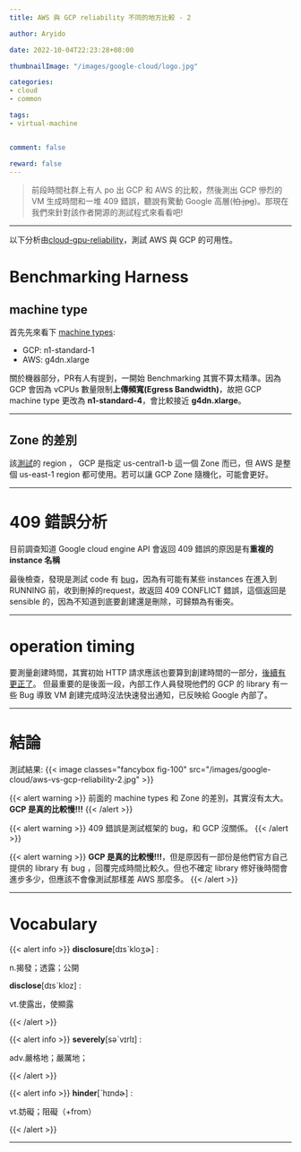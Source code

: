 ```yaml
---
title: AWS 與 GCP reliability 不同的地方比較 - 2

author: Aryido

date: 2022-10-04T22:23:28+08:00

thumbnailImage: "/images/google-cloud/logo.jpg"

categories:
- cloud
- common

tags:
- virtual-machine 


comment: false

reward: false
---
```

<!--BODY-->
> 前段時間社群上有人 po 出 GCP 和 AWS 的比較，然後測出 GCP 慘烈的 VM 生成時間和一堆 409 錯誤，聽說有驚動 Google 高層(~~怕.jpg~~)。那現在我們來針對該作者開源的測試程式來看看吧!

<!--more-->

---

以下分析由[cloud-gpu-reliability](https://github.com/piercefreeman/cloud-gpu-reliability)，測試 AWS 與 GCP 的可用性。

# Benchmarking Harness
## machine type
首先先來看下 [machine types](https://github.com/piercefreeman/cloud-gpu-reliability/blob/main/gpu_reliability/cli.py):
- GCP: n1-standard-1
- AWS: g4dn.xlarge

關於機器部分，PR有人有提到，一開始 Benchmarking 其實不算太精準。因為 GCP 會因為 vCPUs 數量限制**上傳頻寬(Egress Bandwidth)**，故把 GCP machine type 更改為 **n1-standard-4**，會比較接近 **g4dn.xlarge**。

---

## Zone 的差別
該[測試](https://github.com/piercefreeman/cloud-gpu-reliability/blob/main/gpu_reliability/cli.py)的 region ， GCP 是指定 us-central1-b 這一個 Zone 而已，但 AWS 是整個 us-east-1 region 都可使用。若可以讓 GCP Zone 隨機化，可能會更好。

---

# 409 錯誤分析
目前調查知道 Google cloud engine API 會返回 409 錯誤的原因是有**重複的 instance 名稱**

最後檢查，發現是測試 code 有 [bug](https://github.com/piercefreeman/cloud-gpu-reliability/pull/5/commits/8539717d586a5888210f87bc1da2f7c694f0689b)，因為有可能有某些 instances 在進入到 RUNNING 前，收到刪掉的request，故返回 409 CONFLICT 錯誤，這個返回是 sensible 的，因為不知道到底要創建還是刪除，可歸類為有衝突。

---

# operation timing
要測量創建時間，其實初始 HTTP 請求應該也要算到創建時間的一部分，[後續有更正了](https://github.com/piercefreeman/cloud-gpu-reliability/pull/8)。
但最重要的是後面一段，內部工作人員發現他們的 GCP 的 library 有一些 Bug 導致 VM 創建完成時沒法快速發出通知，已反映給 Google 內部了。

---

# 結論

測試結果:
{{< image classes="fancybox fig-100" src="/images/google-cloud/aws-vs-gcp-reliability-2.jpg" >}}

{{< alert warning >}}
前面的 machine types 和 Zone 的差別，其實沒有太大。 **GCP 是真的比較慢!!!**
{{< /alert >}}

{{< alert warning >}}
409 錯誤是測試框架的 bug，和 GCP 沒關係。
{{< /alert >}}

{{< alert warning >}}
**GCP 是真的比較慢!!!**，但是原因有一部份是他們官方自己提供的 library 有 bug ，回覆完成時間比較久。但也不確定 library 修好後時間會進步多少，但應該不會像測試那樣差 AWS 那麼多。
{{< /alert >}}

---

# Vocabulary
{{< alert info >}}
**disclosure**[dɪsˋkloʒɚ] :

n.揭發；透露；公開

**disclose**[dɪsˋkloz] :

vt.使露出，使顯露

{{< /alert >}}

{{< alert info >}}
**severely**[səˋvɪrlɪ] :

adv.嚴格地；嚴厲地；

{{< /alert >}}

{{< alert info >}}
**hinder**[ˋhɪndɚ] :

vt.妨礙；阻礙（+from）

{{< /alert >}}

---